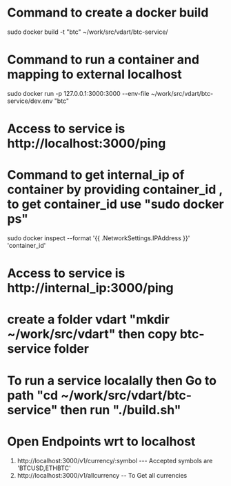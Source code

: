 # Command to create a docker build
sudo docker build -t "btc" ~/work/src/vdart/btc-service/

# Command to run a container and mapping to external localhost 
sudo docker run -p 127.0.0.1:3000:3000 --env-file ~/work/src/vdart/btc-service/dev.env "btc"

# Access to service is http://localhost:3000/ping

# Command to get internal_ip of container by providing container_id , to get container_id use "sudo docker ps" 
sudo docker inspect --format '{{ .NetworkSettings.IPAddress }}' 'container_id'

# Access to service is http://internal_ip:3000/ping

# create a folder vdart "mkdir ~/work/src/vdart" then copy btc-service folder
# To run a service localally then Go to path "cd ~/work/src/vdart/btc-service" then run "./build.sh"  

# Open Endpoints wrt to localhost
1. http://localhost:3000/v1/currency/:symbol --- Accepted symbols are 'BTCUSD,ETHBTC'
2. http://localhost:3000/v1/allcurrency   -- To Get all currencies

